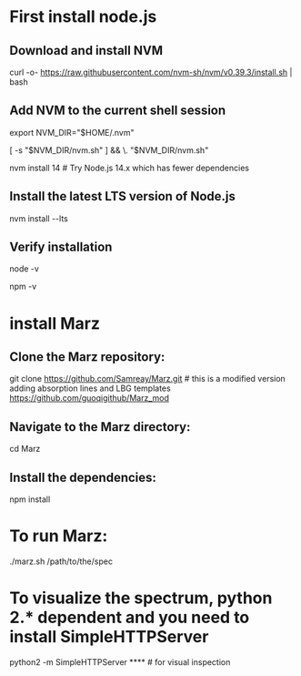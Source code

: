 # First install node.js
## Download and install NVM
curl -o- https://raw.githubusercontent.com/nvm-sh/nvm/v0.39.3/install.sh | bash

## Add NVM to the current shell session
export NVM_DIR="$HOME/.nvm"

[ -s "$NVM_DIR/nvm.sh" ] && \. "$NVM_DIR/nvm.sh"

nvm install 14  # Try Node.js 14.x which has fewer dependencies

## Install the latest LTS version of Node.js
nvm install --lts

## Verify installation
node -v

npm -v


# install Marz
## Clone the Marz repository:
git clone https://github.com/Samreay/Marz.git     # this is a modified version adding absorption lines and LBG templates https://github.com/guoqigithub/Marz_mod

## Navigate to the Marz directory:
cd Marz

## Install the dependencies:
npm install


# To run Marz:
./marz.sh /path/to/the/spec


# To visualize the spectrum, python 2.* dependent and you need to install SimpleHTTPServer
python2 -m SimpleHTTPServer **** # for visual inspection
